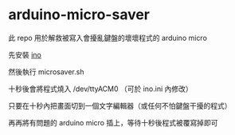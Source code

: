 # arduino-micro-saver
此 repo 用於解救被寫入會擾亂鍵盤的壞壞程式的 arduino micro

先安裝 [ino](http://inotool.org/#installation)

然後執行 microsaver.sh

十秒後會將程式燒入 /dev/ttyACM0 （可於 ino.ini 內修改）

只要在十秒內把畫面切到一個文字編輯器（或任何不怕鍵盤干擾的程式）

再再將有問題的 arduino micro 插上，等待十秒後程式被覆寫掉即可
